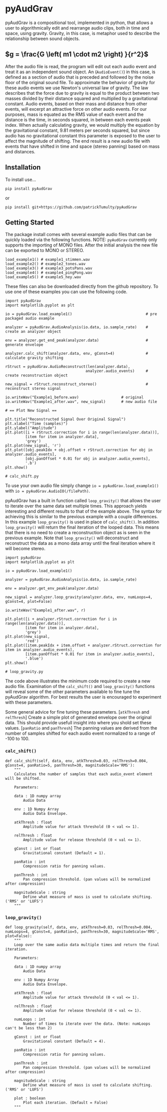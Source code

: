 # pyAudGrav

pyAudGrav is a compositional tool, implemented in python, that allows a user to algorithmically edit and rearrange audio clips, both in time and space, using gravity. Gravity, in this case, is metaphor used to describe the relationship between sound objects.

## $g = \frac{G \left( m1 \cdot m2 \right) }{r^2}$

After the audio file is read, the program will edit out each audio event and treat it as an independent sound object. An (`AudioEvent()`) in this case, is defined as a section of audio that is preceded and followed by the noise floor of the original sound file. To approximate the behavior of gravity for these audio events we use Newton's universal law of gravity. The law describes that the force due to gravity is equal to the product between two masses divided by their distance squared and multiplied by a gravitational constant. Audio events, based on their mass and distance from other events, will excerpt an attractive force on other audio events. For our purposes, mass is equated as the RMS value of each event and the distance is the time, in seconds squared, in between each events peak index. When actually calculating gravity, we would multiply the equation by the gravitational constant, 9.81 meters per seconds squared, but since audio has no gravitational constant this parameter is exposed to the user to affect the magnitude of shifting. The end result is a new audio file with events that have shifted in time and space (stereo panning) based on mass and distances. 

## Installation

To install use... 

`pip install pyAudGrav` 

or

`pip install git+https://github.com/patrickTumulty/pyAudGrav`

## Getting Started 

The package install comes with several example audio files that can be quickly loaded via the following functions. NOTE: `pyAudGrav` currently only supports the importing of MONO files. After the initial analysis the new file can be exported to MONO or STEREO.  

```
load_example1() # example1_stimmen.wav
load_example2() # example2_tones.wav
load_example3() # example3_potsPans.wav
load_example4() # example4_pingPong.wav
load_example5() # example5_hey.wav
```
These files can also be downloaded directly from the github repository. To use one of these examples you can use the 
following code. 

```
import pyAudGrav 
import matplotlib.pyplot as plt

io = pyAudGrav.load_example1()                                 # pre packaged audio example

analyzer = pyAudGrav.AudioAnalysis(io.data, io.sample_rate)    # create an analyzer object 

env = analyzer.get_end_peak(analyzer.data)                     # generate envelope 

analyzer.calc_shift(analyzer.data, env, gConst=4)              # calculate gravity shifting

rStruct = pyAudGrav.AudioReconstruct(len(analyzer.data), 
                                    analyzer.audio_events)     # create reconstruction object

new_signal = rStruct.reconstruct_stereo()                      # reconstruct stereo signal

io.writeWav("Example1_before.wav)                   # original
io.writeWav("Example1_after.wav", new_signal)       # new audio file 

# == Plot New Signal == 

plt.title("Reconstructed Signal Over Original Signal")
plt.xlabel("Time (samples)")
plt.ylabel("Amplitude")
plt.plot([i + rStruct.correction for i in range(len(analyzer.data))],
         [item for item in analyzer.data],
         'grey')
plt.plot(new_signal, 'r')
plt.plot([obj.peakIdx + obj.offset + rStruct.correction for obj in analyzer.audio_events], 
         [obj.panOffset * 0.01 for obj in analyzer.audio_events], 
         '.b')
plt.show()

# calc_shift.py 
```

To use your own audio file simply change `io = pyAudGrav.load_example1()` with `io = pyAudGrav.AudioIO(/filePath)`. 

pyAudGrav has a built in function called `loop_gravity()` that allows the user to iterate over the same data set multiple times. This approach yields interesting and different results to that of the example above. The syntax for achieving this is similar to the previous example with a couple differences. In this example `loop_gravity()` is used in place of `calc_shift()`. In addition `loop_gravity()` will return the final iteration of the looped data. This means that there is no need to create a reconstruction object as is seen in the previous example. Note that `loop_gravity()` will deconstruct and reconstruct the data as a mono data array until the final iteration where it will become stereo. 

```
import pyAudGrav
import matplotlib.pyplot as plt

io = pyAudGrav.load_example1()

analyzer = pyAudGrav.AudioAnalysis(io.data, io.sample_rate)

env = analyzer.get_env_peak(analyzer.data)

new_signal = analyzer.loop_gravity(analyzer.data, env, numLoops=4, gConst=4, plot=False)

io.writeWav("Example1_after.wav", r)

plt.plot([i + analyzer.rStruct.correction for i in range(len(analyzer.data))],
         [item for item in analyzer.data],
         'grey')
plt.plot(new_signal,
         'red')
plt.plot([item.peakIdx + item.offset + analyzer.rStruct.correction for item in analyzer.audio_events],
         [item.panOffset * 0.01 for item in analyzer.audio_events],
         '.blue')
plt.show()

# loop_gravity.py 
```

The code above illustrates the minimum code required to create a new audio file. Examination of the `calc_shift()` and `loop_gravity()` functions will reveal some of the other parameters available to fine tune the pyAudGrav algorithm. For best results the user is encouraged to experiment with these parameters.

Some general advice for fine tuning these parameters. [`atkThresh` and `relThresh`] Create a simple plot of generated envelope over the original data. This should provide usefull insight into where you shold set these values. [`panRatio` and `panThresh`] The panning values are derived from the number of samples shifted for each audio event normalized to a range of -100 to 100. 

### `calc_shift()`

```
def calc_shift(self, data, env, atkThresh=0.03, relThresh=0.004, gConst=4, panRatio=5, panThresh=30, magnitudeScale='RMS'):
    """
    Calculates the number of samples that each audio_event element will be shifted. 

    Parameters:

    data : 1D numpy array
        Audio Data

    env : 1D Numpy Array
        Audio Data Envelope.

    atkThresh : float
        Amplitude value for attack threshold (0 < val <= 1).

    relThresh : float
        Amplitude value for release threshold (0 < val <= 1).

    gConst : int or float
        Gravitational constant (Default = 1).

    panRatio : int
        Compression ratio for panning values.
        
    panThresh : int
        Pan compression threshold. (pan values will be normalized after compression)

    magnitudeScale : string
        Define what measure of mass is used to calculate shifting. ('RMS' or 'LUFS')
    """
```

### `loop_gravity()`

```
def loop_gravity(self, data, env, atkThresh=0.03, relThresh=0.004, numLoops=4, gConst=4, panRatio=5, panThresh=30, magnitudeScale='RMS', plot=False):
    """
    Loop over the same audio data multiple times and return the final iteration. 
    
    Parameters:

    data : 1D numpy array
        Audio Data

    env : 1D Numpy Array
        Audio Data Envelope.

    atkThresh : float
        Amplitude value for attack threshold (0 < val <= 1).

    relThresh : float
        Amplitude value for release threshold (0 < val <= 1).

    numLoops : int 
        Number of times to iterate over the data. (Note: numLoops can't be less than 2)

    gConst : int or float
        Gravitational constant (Default = 4).

    panRatio : int
        Compression ratio for panning values.
        
    panThresh : int
        Pan compression threshold. (pan values will be normalized after compression)

    magnitudeScale : string
        Define what measure of mass is used to calculate shifting. ('RMS' or 'LUFS')
        
    plot : boolean
        Plot each iteration. (Default = False)
    """
```




